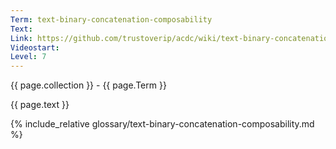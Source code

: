 ```yaml
---
Term: text-binary-concatenation-composability
Text: 
Link: https://github.com/trustoverip/acdc/wiki/text-binary-concatenation-composability.md
Videostart: 
Level: 7
---
```


{{ page.collection }} - {{ page.Term }}

   {{ page.text }}

{% include_relative glossary/text-binary-concatenation-composability.md %}
